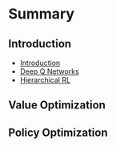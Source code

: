 # Summary

## Introduction

* [Introduction](README.md)
* [Deep Q Networks](deep-q-networks.md)
* [Hierarchical RL](chapter1.md)

## Value Optimization

## Policy Optimization

